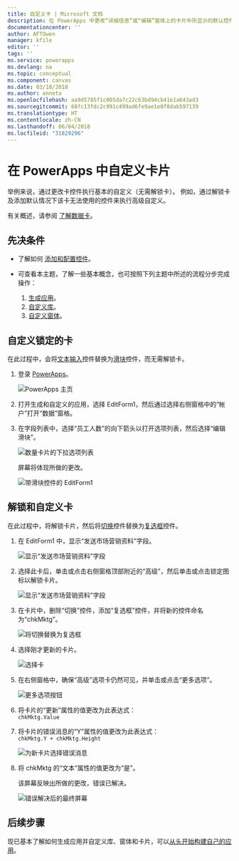 ```yaml
---
title: 自定义卡 | Microsoft 文档
description: 在 PowerApps 中更改“详细信息”或“编辑”窗体上的卡片中所显示的默认控件
documentationcenter: ''
author: AFTOwen
manager: kfile
editor: ''
tags: ''
ms.service: powerapps
ms.devlang: na
ms.topic: conceptual
ms.component: canvas
ms.date: 03/18/2018
ms.author: anneta
ms.openlocfilehash: aa9d5785f1c005da7c22c63bd94cb41e1a643ad3
ms.sourcegitcommit: 68fc13fdc2c991c499ad6fe9ae1e0f8dab597139
ms.translationtype: HT
ms.contentlocale: zh-CN
ms.lasthandoff: 06/04/2018
ms.locfileid: "31829296"
---
```

# <a name="customize-a-card-in-powerapps"></a>在 PowerApps 中自定义卡片
举例来说，通过更改卡控件执行基本的自定义（无需解锁卡）。 例如，通过解锁卡及添加默认情况下该卡无法使用的控件来执行高级自定义。

有关概述，请参阅 [了解数据卡](working-with-cards.md)。

## <a name="prerequisites"></a>先决条件

* 了解如何 [添加和配置控件](add-configure-controls.md)。
* 可查看本主题，了解一些基本概念，也可按照下列主题中所述的流程分步完成操作：

  1. [生成应用](data-platform-create-app.md)。
  2. [自定义库](customize-layout-sharepoint.md)。
  3. [自定义窗体](customize-forms-sharepoint.md)。

## <a name="customize-a-locked-card"></a>自定义锁定的卡
在此过程中，会将[文本输入](controls/control-text-input.md)控件替换为[滑块](controls/control-slider.md)控件，而无需解锁卡。

1. 登录 [PowerApps](http://web.powerapps.com)。

    ![PowerApps 主页](./media/customize-card/sign-in.png)

1. 打开生成和自定义的应用，选择 EditForm1，然后通过选择右侧窗格中的“帐户”打开“数据”窗格。

1. 在字段列表中，选择“员工人数”的向下箭头以打开选项列表，然后选择“编辑滑块”。

    ![数量卡片的下拉选项列表](./media/customize-card/card-selector.png)

    屏幕将体现所做的更改。

    ![带滑块控件的 EditForm1](./media/customize-card/add-slider.png)

## <a name="unlock-and-customize-a-card"></a>解锁和自定义卡
在此过程中，将解锁卡片，然后将[切换](controls/control-toggle.md)控件替换为[复选框](controls/control-check-box.md)控件。

1. 在 EditForm1 中，显示“发送市场营销资料”字段。

    ![显示“发送市场营销资料”字段](./media/customize-card/show-field.png)

2. 选择此卡后，单击或点击右侧窗格顶部附近的“高级”，然后单击或点击锁定图标以解锁卡片。

    ![显示“发送市场营销资料”字段](./media/customize-card/unlock-card.png)

1. 在卡片中，删除“切换”控件，添加“复选框”控件，并将新的控件命名为“chkMktg”。

    ![将切换替换为复选框](./media/customize-card/add-checkbox.png)

1. 选择刚才更新的卡片。

    ![选择卡](./media/customize-card/select-card.png)

1. 在右侧窗格中，确保“高级”选项卡仍然可见，并单击或点击“更多选项”。

    ![更多选项按钮](./media/customize-card/more-options.png)

1. 将卡片的“更新”属性的值更改为此表达式：
<br>`chkMktg.Value`

1. 将卡片的错误消息的“Y”属性的值更改为此表达式：<br>
`chkMktg.Y + chkMktg.Height`

    ![为新卡片选择错误消息](./media/customize-card/select-error.png)

1. 将 chkMktg 的“文本”属性的值更改为“是”。

    该屏幕反映出所做的更改，错误已解决。

    ![错误解决后的最终屏幕](./media/customize-card/final-screen.png)

## <a name="next-steps"></a>后续步骤
现已基本了解如何生成应用并自定义库、窗体和卡片，可以[从头开始构建自己的应用](data-platform-create-app-scratch.md)。
